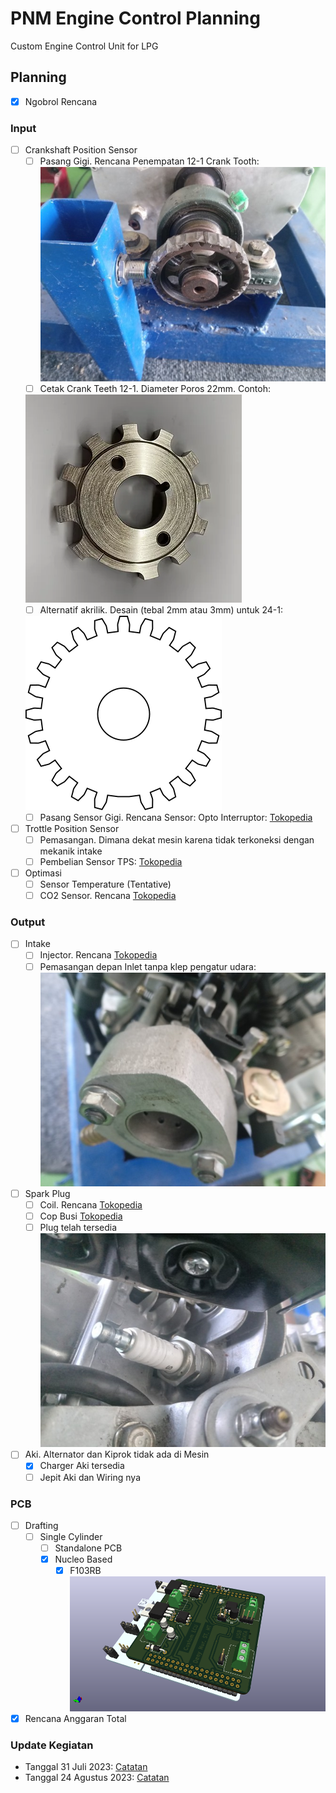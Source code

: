 # PNM Engine Control Planning

Custom Engine Control Unit for LPG

## Planning

- [X] Ngobrol Rencana

### Input

- [ ] Crankshaft Position Sensor
    - [ ] Pasang Gigi. Rencana Penempatan 12-1 Crank Tooth:
![images](images/plan/crank_tooth.jpg)
    - [ ] Cetak Crank Teeth 12-1. Diameter Poros 22mm. Contoh:

    ![images](images/plan/teeth12m1.png)
    - [ ] Alternatif akrilik. Desain (tebal 2mm atau 3mm) untuk 24-1:

    ![images](parts/cranktooth/24m1/crankteeth_v1.png)
    - [ ] Pasang Sensor Gigi. Rencana Sensor: Opto Interruptor: [Tokopedia](https://www.tokopedia.com/xurve-store/fc-03-ir-infrared-speed-kecepatan-sensor-photo-opto-interruptor)

- [ ] Trottle Position Sensor
    - [ ] Pemasangan. Dimana dekat mesin karena tidak terkoneksi dengan mekanik intake
    - [ ] Pembelian Sensor TPS: [Tokopedia](https://www.tokopedia.com/primacave/terbaru-sensor-tps-throttle-position-sensor-beat-fi-vario-125-thalland)

- [ ] Optimasi
    - [ ] Sensor Temperature (Tentative)
    - [ ] CO2 Sensor. Rencana [Tokopedia](https://www.tokopedia.com/amanahotopart/sensor-oxygen-honda-jazz-city-belakang-oksigen-co2-o2-copotan-asli-ori)

### Output

- [ ] Intake
    - [ ] Injector. Rencana [Tokopedia](https://www.tokopedia.com/sumahonda/injector-assy-fuel-pcx-150-k97-vario-150-esp-16450k59a11)
    - [ ] Pemasangan depan Inlet tanpa klep pengatur udara:
![images](images/plan/inlet.jpg)

- [ ] Spark Plug
    - [ ] Coil. Rencana [Tokopedia](https://www.tokopedia.com/lestarimotor2/coil-koil-scoopy-esp-scoopy-fi-injeksi-30510-k16-a01-asli-ahm)
    - [ ] Cop Busi [Tokopedia](https://www.tokopedia.com/azkamotor99/canglong-tutup-cop-busi-grand-supra-x-x-125-legenda-revo-kharisma)
    - [ ] Plug telah tersedia
![images](images/plan/plug.jpg)

- [ ] Aki. Alternator dan Kiprok tidak ada di Mesin
    - [x] Charger Aki tersedia
    - [ ] Jepit Aki dan Wiring nya

### PCB

- [ ] Drafting
    - [ ] Single Cylinder
        - [ ] Standalone PCB
        - [x] Nucleo Based
            - [x] F103RB
![images](images/progress/ecupnm_nucf103rb.png)
- [x] Rencana Anggaran Total

### Update Kegiatan

- Tanggal 31 Juli 2023: [Catatan](https://github.com/deninur2427/ecu_pnm/blob/main/docs/notes/tes_31072023.md)
- Tanggal 24 Agustus 2023: [Catatan](https://github.com/deninur2427/ecu_pnm/blob/main/docs/notes/tes_24082023.md)
